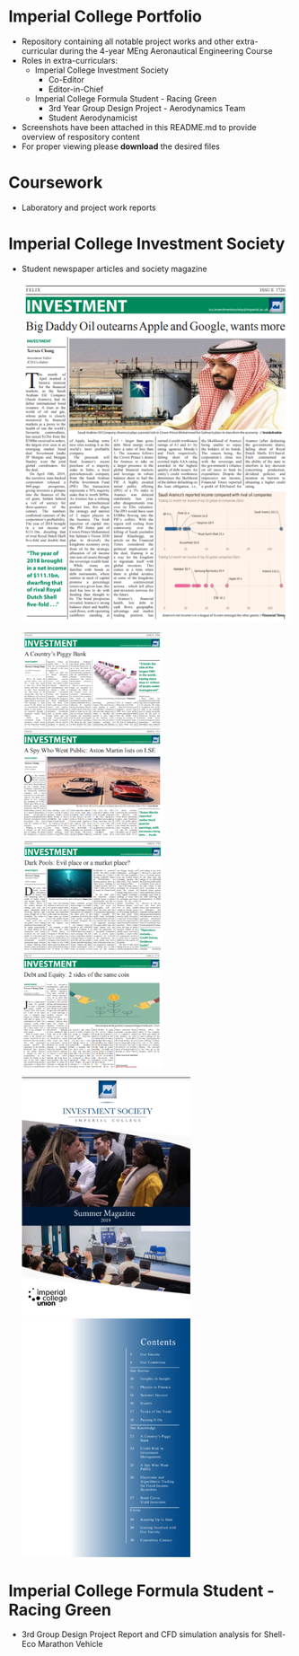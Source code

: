 # Imperial College Portfolio
* Repository containing all notable project works and other extra-curricular during the 4-year MEng Aeronautical Engineering Course
* Roles in extra-curriculars:
  * Imperial College Investment Society
    * Co-Editor    
    * Editor-in-Chief
  * Imperial College Formula Student - Racing Green 
    * 3rd Year Group Design Project - Aerodynamics Team      
    * Student Aerodynamicist                                 
* Screenshots have been attached in this README.md to provide overview of respository content 
* For proper viewing please **download** the desired files

# Coursework
* Laboratory and project work reports
# Imperial College Investment Society
* Student newspaper articles and society magazine
  <p float="left">
      <img src = "Screenshots/ICIS_Article5.PNG" width="600">
  </p>
  <p float="left">
      <img src = "Screenshots/ICIS_Article1.PNG" width="250">
      <img src = "Screenshots/ICIS_Article3.PNG" width="250"> <br>
      <img src = "Screenshots/ICIS_Article2.PNG" width="250">
      <img src = "Screenshots/ICIS_Article4.PNG" width="250">
  </p>
  <p float="left">
      <img src = "Screenshots/ICIS_Magazine1.PNG" width="300">
      <img src = "Screenshots/ICIS_Magazine2.PNG" width="300">
  </p>

# Imperial College Formula Student - Racing Green
* 3rd Group Design Project Report and CFD simulation analysis for Shell-Eco Marathon Vehicle
  
